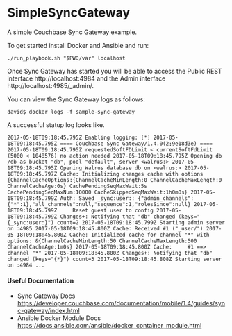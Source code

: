 # SimpleSyncGateway

A simple Couchbase Sync Gateway example.

To get started install Docker and Ansible and run:

`
./run_playbook.sh "$PWD/var" localhost
`

Once Sync Gateway has started you will be able to access the Public REST interface http://localhost:4984 and the Admin interface http://localhost:4985/_admin/.

You can view the Sync Gateway logs as follows:

`
david$ docker logs -f sample-sync-gateway
`

A successful statup log looks like.

`
2017-05-18T09:18:45.795Z Enabling logging: [*]
2017-05-18T09:18:45.795Z ==== Couchbase Sync Gateway/1.4.0(2;9e18d3e) ====
2017-05-18T09:18:45.795Z requestedSoftFDLimit < currentSoftFdLimit (5000 < 1048576) no action needed
2017-05-18T09:18:45.795Z Opening db /db as bucket "db", pool "default", server <walrus:>
2017-05-18T09:18:45.795Z Opening Walrus database db on <walrus:>
2017-05-18T09:18:45.797Z Cache: Initializing changes cache with options {ChannelCacheOptions:{ChannelCacheMinLength:0 ChannelCacheMaxLength:0 ChannelCacheAge:0s} CachePendingSeqMaxWait:5s CachePendingSeqMaxNum:10000 CacheSkippedSeqMaxWait:1h0m0s}
2017-05-18T09:18:45.799Z Auth: Saved _sync:user:: {"admin_channels":{"*":1},"all_channels":null,"sequence":1,"rolesSince":null}
2017-05-18T09:18:45.799Z     Reset guest user to config
2017-05-18T09:18:45.799Z Changes+: Notifying that "db" changed (keys="{_sync:user:}") count=2
2017-05-18T09:18:45.799Z Starting admin server on :4985
2017-05-18T09:18:45.800Z Cache: Received #1 ("_user/")
2017-05-18T09:18:45.800Z Cache: Initialized cache for channel "*" with options: &{ChannelCacheMinLength:50 ChannelCacheMaxLength:500 ChannelCacheAge:1m0s}
2017-05-18T09:18:45.800Z Cache:     #1 ==> channel "*"
2017-05-18T09:18:45.800Z Changes+: Notifying that "db" changed (keys="{*}") count=3
2017-05-18T09:18:45.808Z Starting server on :4984 ...
`

#### Useful Documentation

* Sync Gateway Docs https://developer.couchbase.com/documentation/mobile/1.4/guides/sync-gateway/index.html
* Ansible Docker Module Docs https://docs.ansible.com/ansible/docker_container_module.html